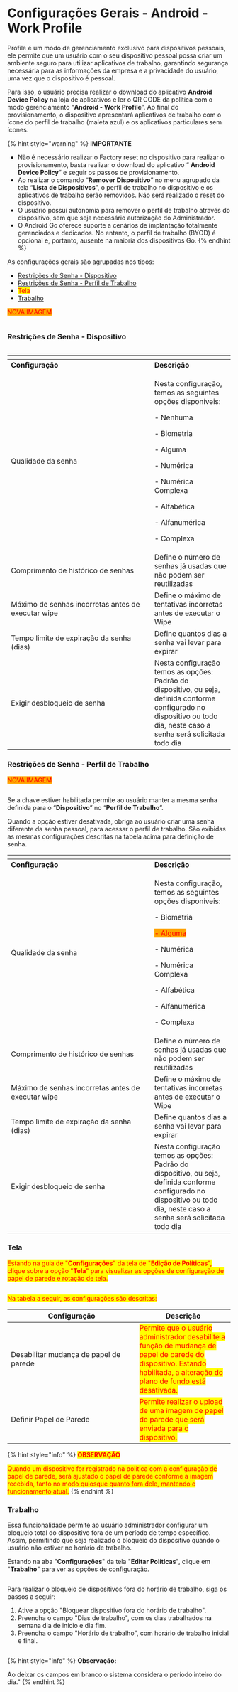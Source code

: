 # Configurações Gerais - Android - Work Profile

Profile é um modo de gerenciamento exclusivo para dispositivos pessoais, ele permite que um usuário com o seu dispositivo pessoal possa criar um ambiente seguro para utilizar aplicativos de trabalho, garantindo segurança necessária para as informações da empresa e a privacidade do usuário, uma vez que o dispositivo é pessoal.

Para isso, o usuário precisa realizar o download do aplicativo **Android Device Policy** na loja de aplicativos e ler o QR CODE da política com o modo gerenciamento “**Android - Work Profile**”. Ao final do provisionamento, o dispositivo apresentará aplicativos de trabalho com o ícone do perfil de trabalho (maleta azul) e os aplicativos particulares sem ícones.

{% hint style="warning" %}
**IMPORTANTE**

* Não é necessário realizar o Factory reset no dispositivo para realizar o provisionamento, basta realizar o download do aplicativo “ **Android Device Policy**” e seguir os passos de provisionamento.
* Ao realizar o comando “**Remover Dispositivo**” no menu agrupado da tela “**Lista de Dispositivos**”, o perfil de trabalho no dispositivo e os aplicativos de trabalho serão removidos. Não será realizado o reset do dispositivo.
* O usuário possui autonomia para remover o perfil de trabalho através do dispositivo, sem que seja necessário autorização do Administrador.
* O Android Go oferece suporte a cenários de implantação totalmente gerenciados e dedicados. No entanto, o perfil de trabalho (BYOD) é opcional e, portanto, ausente na maioria dos dispositivos Go.
{% endhint %}

As configurações gerais são agrupadas nos tipos:

* [Restrições de Senha - Dispositivo](configuracoes-gerais-android-work-profile.md#restricoes-de-senha-dispositivo)
* [Restrições de Senha - Perfil de Trabalho](configuracoes-gerais-android-work-profile.md#restricoes-de-senha-perfil-de-trabalho)
* <mark style="color:red;">Tela</mark>
* [Trabalho](configuracoes-gerais-android-work-profile.md#trabalho)

<mark style="color:red;background-color:orange;">NOVA IMAGEM</mark>

<figure><img src="../../../.gitbook/assets/image (1) (1) (1).png" alt=""><figcaption></figcaption></figure>

### **Restrições de Senha - Dispositivo**

<figure><img src="../../../.gitbook/assets/image (83).png" alt=""><figcaption></figcaption></figure>

<table data-header-hidden><thead><tr><th width="307.8854625550661"></th><th></th></tr></thead><tbody><tr><td><strong>Configuração</strong></td><td><strong>Descrição</strong></td></tr><tr><td>Qualidade da senha</td><td><p>Nesta configuração, temos as seguintes opções disponíveis:</p><p>- Nenhuma</p><p>- Biometria</p><p>- Alguma</p><p>- Numérica</p><p>- Numérica Complexa</p><p>- Alfabética</p><p>- Alfanumérica</p><p>- Complexa</p></td></tr><tr><td>Comprimento de histórico de senhas</td><td>Define o número de senhas já usadas que não podem ser reutilizadas</td></tr><tr><td>Máximo de senhas incorretas antes de executar wipe</td><td>Define o máximo de tentativas incorretas antes de executar o Wipe</td></tr><tr><td>Tempo limite de expiração da senha (dias)</td><td>Define quantos dias a senha vai levar para expirar</td></tr><tr><td>Exigir desbloqueio de senha</td><td>Nesta configuração temos as opções: Padrão do dispositivo, ou seja, definida conforme configurado no dispositivo ou todo dia, neste caso a senha será solicitada todo dia</td></tr></tbody></table>

### **Restrições de Senha - Perfil de Trabalho**

<mark style="color:red;background-color:orange;">NOVA IMAGEM</mark>

<figure><img src="../../../.gitbook/assets/image (1) (1) (1) (1) (1) (1).png" alt=""><figcaption></figcaption></figure>

Se a chave estiver habilitada permite ao usuário manter a mesma senha definida para o “**Dispositivo**” no “**Perfil de Trabalho**”.

Quando a opção estiver desativada, obriga ao usuário criar uma senha diferente da senha pessoal, para acessar o perfil de trabalho. São exibidas as mesmas configurações descritas na tabela acima para definição de senha.

<table data-header-hidden><thead><tr><th width="307.8854625550661"></th><th></th></tr></thead><tbody><tr><td><strong>Configuração</strong></td><td><strong>Descrição</strong></td></tr><tr><td>Qualidade da senha</td><td><p>Nesta configuração, temos as seguintes opções disponíveis:</p><p>- Biometria</p><p><mark style="color:red;background-color:orange;">- Alguma</mark></p><p>- Numérica</p><p>- Numérica Complexa</p><p>- Alfabética</p><p>- Alfanumérica</p><p>- Complexa</p></td></tr><tr><td>Comprimento de histórico de senhas</td><td>Define o número de senhas já usadas que não podem ser reutilizadas</td></tr><tr><td>Máximo de senhas incorretas antes de executar wipe</td><td>Define o máximo de tentativas incorretas antes de executar o Wipe</td></tr><tr><td>Tempo limite de expiração da senha (dias)</td><td>Define quantos dias a senha vai levar para expirar</td></tr><tr><td>Exigir desbloqueio de senha</td><td>Nesta configuração temos as opções: Padrão do dispositivo, ou seja, definida conforme configurado no dispositivo ou todo dia, neste caso a senha será solicitada todo dia</td></tr></tbody></table>

### Tela

<mark style="color:red;">Estando na guia de "</mark><mark style="color:red;">**Configurações**</mark><mark style="color:red;">" da tela de "</mark><mark style="color:red;">**Edição de Políticas**</mark><mark style="color:red;">", clique sobre a opção "</mark><mark style="color:red;">**Tela**</mark><mark style="color:red;">" para visualizar as opções de configuração de papel de parede e rotação de tela.</mark>&#x20;

<figure><img src="../../../.gitbook/assets/image (218).png" alt=""><figcaption></figcaption></figure>

<mark style="color:red;">Na tabela a seguir, as configurações são descritas:</mark>

<table><thead><tr><th width="274">Configuração</th><th>Descrição</th></tr></thead><tbody><tr><td>Desabilitar mudança de papel de parede</td><td><mark style="color:red;">Permite que o usuário administrador desabilite a função de mudança de papel de parede do dispositivo. Estando habilitada, a alteração do plano de fundo está desativada.</mark></td></tr><tr><td>Definir Papel de Parede</td><td><mark style="color:red;">Permite realizar o upload de uma imagem de papel de parede que será enviada para o dispositivo.</mark></td></tr></tbody></table>

{% hint style="info" %}
<mark style="color:red;">**OBSERVAÇÃO**</mark>

<mark style="color:red;">Quando um dispositivo for registrado na política com a configuração de papel de parede, será ajustado o papel de parede conforme a imagem recebida, tanto no modo quiosque quanto fora dele, mantendo o funcionamento atual.</mark>
{% endhint %}

### Trabalho

Essa funcionalidade permite ao usuário administrador configurar um bloqueio total do dispositivo fora de um período de tempo específico. Assim, permitindo que seja realizado o bloqueio do dispositivo quando o usuário não estiver no horário de trabalho.

Estando na aba "**Configurações**" da tela "**Editar Políticas**", clique em "**Trabalho**" para ver as opções de configuração.

<figure><img src="../../../.gitbook/assets/image (24).png" alt=""><figcaption></figcaption></figure>

Para realizar o bloqueio de dispositivos fora do horário de trabalho, siga os passos a seguir:

1. Ative a opção "Bloquear dispositivo fora do horário de trabalho".
2. Preencha o campo "Dias de trabalho", com os dias trabalhados na semana dia de início e dia fim.
3. Preencha o campo "Horário de trabalho", com horário de trabalho inicial e final.

<figure><img src="../../../.gitbook/assets/image (25).png" alt=""><figcaption></figcaption></figure>

{% hint style="info" %}
**Observação:**

Ao deixar os campos em branco o sistema considera o período inteiro do dia."
{% endhint %}
